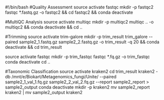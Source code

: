 #!/bin/bash
#Quality Assessment
source activate fastqc
mkdir -p fastqc2
fastqc *.fastq.gz -o fastqc2 && cd fastqc2 && conda deactivate

#MultiQC Analysis
source activate multiqc
mkdir -p multiqc2
multiqc .. -o multiqc2 && conda deactivate && cd ..

#Trimming
source activate trim-galore
mkdir -p trim_result
trim_galore --paired sample2_1.fastq.gz sample2_2.fastq.gz -o trim_result -q 20 && conda deactivate && cd trim_result

source activate fastqc
mkdir -p trim_fastqc
fastqc *.fq.gz -o trim_fastqc
conda deactivate
cd ..

#Taxonomic Classification
source activate kraken2
cd trim_result
kraken2 -db /mnt/e/Biokart/Metagenomics_fungi/Unite/ --paired sample2_1_val_1.fq.gz sample2_2_val_2.fq.gz --report sample2_report > sample2_output 
conda deactivate
mkdir -p kraken2
mv sample2_report kraken2 | mv sample2_output kraken2
